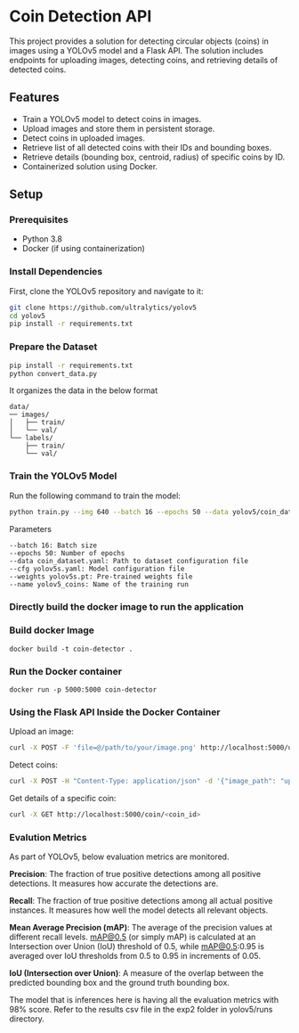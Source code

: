 # Coin Detection API

This project provides a solution for detecting circular objects (coins) in images using a YOLOv5 model and a Flask API. The solution includes endpoints for uploading images, detecting coins, and retrieving details of detected coins.

## Features

- Train a YOLOv5 model to detect coins in images.
- Upload images and store them in persistent storage.
- Detect coins in uploaded images.
- Retrieve list of all detected coins with their IDs and bounding boxes.
- Retrieve details (bounding box, centroid, radius) of specific coins by ID.
- Containerized solution using Docker.

## Setup

### Prerequisites

- Python 3.8
- Docker (if using containerization)

### Install Dependencies

First, clone the YOLOv5 repository and navigate to it:

```sh
git clone https://github.com/ultralytics/yolov5
cd yolov5
pip install -r requirements.txt
```
### Prepare the Dataset
```sh
pip install -r requirements.txt
python convert_data.py
```
It organizes the data in the below format
```commandline
data/
── images/
│   ├── train/
│   └── val/
└── labels/
    ├── train/
    └── val/
```
### Train the YOLOv5 Model
Run the following command to train the model:
```sh
python train.py --img 640 --batch 16 --epochs 50 --data yolov5/coin_dataset.yaml --weights yolov5s.pt
```
Parameters
```--img 640: Image size
--batch 16: Batch size
--epochs 50: Number of epochs
--data coin_dataset.yaml: Path to dataset configuration file
--cfg yolov5s.yaml: Model configuration file
--weights yolov5s.pt: Pre-trained weights file
--name yolov5_coins: Name of the training run
```
### Directly build the docker image to run the application

### Build docker Image
```commandline
docker build -t coin-detector .
```

### Run the Docker container
```commandline
docker run -p 5000:5000 coin-detector
```

### Using the Flask API Inside the Docker Container
Upload an image:
```sh
curl -X POST -F 'file=@/path/to/your/image.png' http://localhost:5000/upload
```
Detect coins:
```sh
curl -X POST -H "Content-Type: application/json" -d '{"image_path": "uploads/your_image.png"}' http://localhost:5000/detect
```
Get details of a specific coin:
```sh
curl -X GET http://localhost:5000/coin/<coin_id>
```

### Evalution Metrics
As part of YOLOv5, below evaluation metrics are monitored.

**Precision**: The fraction of true positive detections among all positive detections. It measures how accurate the detections are.

**Recall**: The fraction of true positive detections among all actual positive instances. It measures how well the model detects all relevant objects.

**Mean Average Precision (mAP)**: The average of the precision values at different recall levels. mAP@0.5 (or simply mAP) is calculated at an Intersection over Union (IoU) threshold of 0.5, while mAP@0.5:0.95 is averaged over IoU thresholds from 0.5 to 0.95 in increments of 0.05.

**IoU (Intersection over Union)**: A measure of the overlap between the predicted bounding box and the ground truth bounding box.

The model that is inferences here is having all the evaluation metrics with 98% score. Refer to the results csv file in the exp2 folder in yolov5/runs directory.

